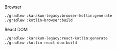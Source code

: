 Browser

```sh
./gradlew :karakum-legacy:browser-kotlin:generate
./gradlew :kotlin-browser:build
```

React DOM

```sh
./gradlew :karakum-legacy:react-kotlin:generate
./gradlew :kotlin-react-dom:build
```
